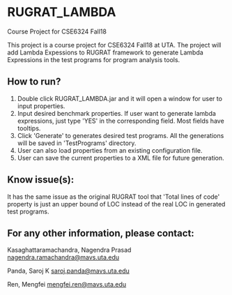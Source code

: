 # RUGRAT_LAMBDA
Course Project for CSE6324 Fall18

This project is a course project for CSE6324 Fall18 at UTA. The project will add Lambda Expessions to RUGRAT framework to generate Lambda Expressions in the test programs for program analysis tools.

How to run?
----------------------------------------------------

  1. Double click RUGRAT_LAMBDA.jar and it will open a window for user to input properties.
  2. Input desired benchmark properties. If user want to generate lambda expressions, just type 'YES' in the corresponding field. Most fields have tooltips.
  3. Click 'Generate' to generates desired test programs. All the generations will be saved in 'TestPrograms' directory.
  4. User can also load properties from an existing configuration file. 
  5. User can save the current properties to a XML file for future generation.

Know issue(s):
----------------------------------------------------

  
  It has the same issue as the original RUGRAT tool that 'Total lines of code' property is just an upper bound of LOC instead of the real LOC in generated test programs.
  
For any other information, please contact:
----------------------------------------------------


Kasaghattaramachandra, Nagendra Prasad <nagendra.ramachandra@mavs.uta.edu>

Panda, Saroj K <saroj.panda@mavs.uta.edu>

Ren, Mengfei <mengfei.ren@mavs.uta.edu>

